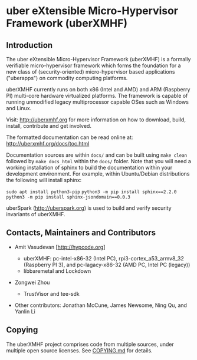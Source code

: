 # uber eXtensible Micro-Hypervisor Framework (uberXMHF)

## Introduction

The uber eXtensible Micro-Hypervisor Framework (uberXMHF)
is a formally verifiable micro-hypervisor framework 
which forms the foundation for a new class of (security-oriented) 
micro-hypervisor based applications ("uberapps") on commodity computing platforms.

uberXMHF currently runs on both x86 (Intel and AMD) and ARM (Raspberry PI) 
multi-core hardware virtualized platforms.
The framework is capable of running unmodified legacy multiprocessor 
capable OSes such as Windows and Linux.  

Visit: <http://uberxmhf.org> for more information on how to download, 
build, install, contribute and get involved.

The formatted documentation can 
be read online at: <http://uberxmhf.org/docs/toc.html>

Documentation sources are within `docs/` and can be built using
`make clean` followed by `make docs_html` within the `docs/` folder.
Note that you will need a working installation of sphinx to build
the documentation within your development environment. For example, 
within Ubuntu/Debian distributions the following will install sphinx:

`sudo apt install python3-pip`
`python3 -m pip install sphinx==2.2.0`
`python3 -m pip install sphinx-jsondomain==0.0.3`

uberSpark (<http://uberspark.org>) is used to build and verify 
security invariants of uberXMHF.


## Contacts, Maintainers and Contributors
* Amit Vasudevan [<http://hypcode.org>]
  * uberXMHF: pc-intel-x86-32 (Intel PC), 
  rpi3-cortex_a53_armv8_32 (Raspberry PI 3), and
  pc-lagacy-x86-32 (AMD PC, Intel PC (legacy))
  * libbaremetal and Lockdown

* Zongwei Zhou 
  * TrustVisor and tee-sdk

* Other contributors: Jonathan McCune, James Newsome, Ning Qu, and Yanlin Li


## Copying

The uberXMHF project comprises code from multiple sources, under multiple
open source licenses. See [COPYING.md](COPYING.md) for details.


